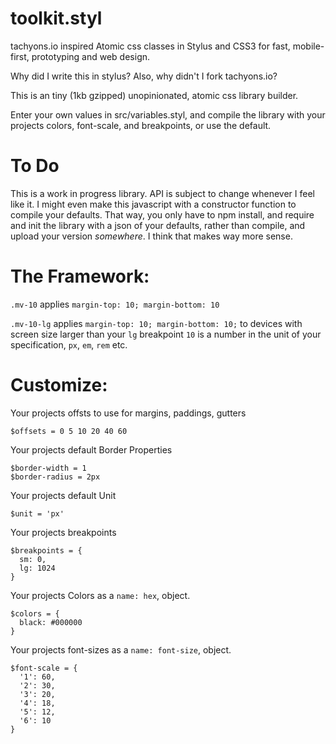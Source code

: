 # toolkit.styl
tachyons.io inspired Atomic css classes in Stylus and CSS3 for fast, mobile-first, prototyping and web design.


Why did I write this in stylus? Also, why didn't I fork tachyons.io?

This is an tiny (1kb gzipped) unopinionated, atomic css library builder. 

Enter your own values in src/variables.styl, and compile the library with your projects colors, font-scale, and breakpoints, or use the default.

# To Do
This is a work in progress library. API is subject to change whenever I feel like it. I might even make this javascript with a constructor function to compile your defaults. That way, you only have to npm install, and require and init the library with a json of your defaults, rather than compile, and upload your version *somewhere*. I think that makes way more sense.

# The Framework:
`.mv-10` applies `margin-top: 10; margin-bottom: 10`

`.mv-10-lg` applies `margin-top: 10; margin-bottom: 10;` to devices with screen size larger than your `lg` breakpoint
`10` is a number in the unit of your specification, `px`, `em`, `rem` etc.

# Customize:

Your projects offsts to use for margins, paddings, gutters
```
$offsets = 0 5 10 20 40 60
```

Your projects default Border Properties
```
$border-width = 1
$border-radius = 2px
```

Your projects default Unit
```
$unit = 'px'
```

Your projects breakpoints
```
$breakpoints = {
  sm: 0,
  lg: 1024
}
```

Your projects Colors as a `name: hex`, object.
```
$colors = {
  black: #000000
}
```

Your projects font-sizes as a `name: font-size`, object.
```
$font-scale = {
  '1': 60,
  '2': 30,
  '3': 20,
  '4': 18,
  '5': 12,
  '6': 10
}
```
